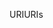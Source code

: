 <span data-ttu-id="053dd-101">URI</span><span class="sxs-lookup"><span data-stu-id="053dd-101">URIs</span></span>
